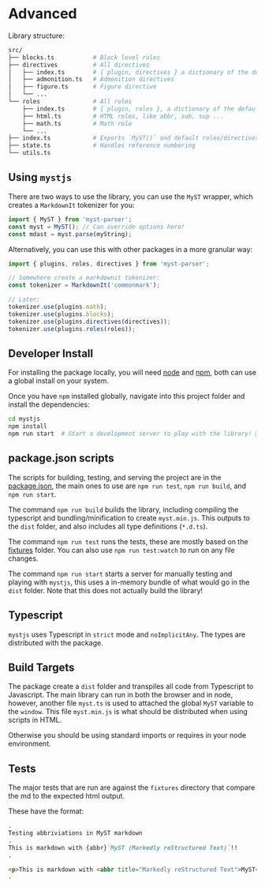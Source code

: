 # Advanced

Library structure:

```bash
src/
├── blocks.ts           # Block level rules
├── directives          # All directives
│   ├── index.ts        # { plugin, directives } a dictionary of the default directives
│   ├── admonition.ts   # Admonition directives
│   ├── figure.ts       # Figure directive
│   └── ...
└── roles               # All roles
    ├── index.ts        # { plugin, roles }, a dictionary of the default roles
    ├── html.ts         # HTML roles, like abbr, sub, sup ...
    ├── math.ts         # Math role
    └── ...
├── index.ts            # Exports `MyST()` and default roles/directives
├── state.ts            # Handles reference numbering
└── utils.ts
```

## Using `mystjs`

There are two ways to use the library, you can use the `MyST` wrapper,
which creates a `MarkdownIt` tokenizer for you:

```javascript
import { MyST } from 'myst-parser';
const myst = MyST(); // Can override options here!
const mdast = myst.parse(myString);
```

Alternatively, you can use this with other packages in a more granular way:

```javascript
import { plugins, roles, directives } from 'myst-parser';

// Somewhere create a markdownit tokenizer:
const tokenizer = MarkdownIt('commonmark');

// Later:
tokenizer.use(plugins.math);
tokenizer.use(plugins.blocks);
tokenizer.use(plugins.directives(directives));
tokenizer.use(plugins.roles(roles));
```

## Developer Install

For installing the package locally, you will need [node](https://nodejs.org/) and [npm](https://docs.npmjs.com/about-npm), both can use a global install on your system.

Once you have `npm` installed globally, navigate into this project folder and install the dependencies:

```bash
cd mystjs
npm install
npm run start  # Start a development server to play with the library! 🚀
```

## package.json scripts

The scripts for building, testing, and serving the project are in the [package.json](package.json), the main ones to use are `npm run test`, `npm run build`, and `npm run start`.

The command `npm run build` builds the library, including compiling the typescript and bundling/minification to create `myst.min.js`.
This outputs to the `dist` folder, and also includes all type definitions (`*.d.ts`).

The command `npm run test` runs the tests, these are mostly based on the [fixtures](fixtures) folder. You can also use `npm run test:watch` to run on any file changes.

The command `npm run start` starts a server for manually testing and playing with `mystjs`, this uses a in-memory bundle of what would go in the `dist` folder.
Note that this does not actually build the library!

## Typescript

`mystjs` uses Typescript in `strict` mode and `noImplicitAny`. The types are distributed with the package.

## Build Targets

The package create a `dist` folder and transpiles all code from Typescript to Javascript.
The main library can run in both the browser and in node, however, another file `myst.ts` is
used to attached the global `MyST` variable to the `window`. This file `myst.min.js`
is what should be distributed when using scripts in HTML.

Otherwise you should be using standard imports or requires in your node environment.

## Tests

The major tests that are run are against the `fixtures` directory that compare the md to the expected html output.

These have the format:

```md
.
Testing abbriviations in MyST markdown
.
This is markdown with {abbr}`MyST (Markedly reStructured Text)`!!
.

<p>This is markdown with <abbr title="Markedly reStructured Text">MyST</abbr>!!</p>
.
```
